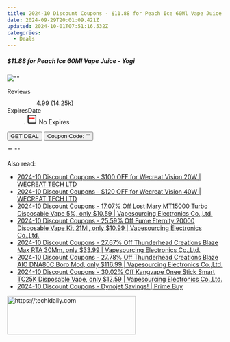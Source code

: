 ```yaml
---
title: 2024-10 Discount Coupons - $11.88 for Peach Ice 60Ml Vape Juice - Yogi | Eight Vape
date: 2024-09-29T20:01:09.421Z
updated: 2024-10-01T07:51:16.532Z
categories:
  - Deals
---
```


<div class="max-w-4xl mx-auto grid grid-cols-1 lg:max-w-5xl lg:gap-x-20 lg:grid-cols-2">
  <div class="relative p-3 col-start-1 row-start-1 flex flex-col-reverse rounded-lg bg-gradient-to-t from-black/75 via-black/0 sm:bg-none sm:row-start-2 sm:p-0 lg:row-start-1">
    <h5 class="mt-1 text-lg font-semibold text-white sm:text-slate-900 md:text-2xl dark:sm:text-white">$11.88 for Peach Ice 60Ml Vape Juice - Yogi</h5>
  </div>
  
  <div class="col-start-1 col-end-3 row-start-1 grid gap-4 sm:mb-6 sm:grid-cols-4 lg:col-start-2 lg:row-span-6 lg:row-end-6 lg:mb-0 lg:gap-6">
      <img src="&quot;&quot;" onClick="javascript:window.open(decodeURIComponent('%22https%3A%2F%2Fwww.shareasale.com%2Fu.cfm%3Fd%3D1089964%26m%3D59344%26u%3D4338022%22'), '_blank');void(0);" alt="&quot;&quot;" class="h-60 w-full rounded-lg object-cover sm:col-span-2 sm:h-52 lg:col-span-full" loading="lazy" />
    
  </div>
  <dl class="row-start-2 mt-4 flex items-center text-xs font-medium sm:row-start-3 sm:mt-1 md:mt-2.5 lg:row-start-2">
    <dt class="sr-only">Reviews</dt>
    <dd class="flex items-center text-indigo-600 dark:text-indigo-400">
      <svg width="24" height="24" fill="none" aria-hidden="true" class="mr-1 stroke-current dark:stroke-indigo-500">
        <path d="m12 5 2 5h5l-4 4 2.103 5L12 16l-5.103 3L9 14l-4-4h5l2-5Z" stroke-width="2" stroke-linecap="round" stroke-linejoin="round" />
      </svg>
      <span>4.99 <span class="font-normal text-slate-400">(14.25k)</span></span>
    </dd>
    <dt class="sr-only">ExpiresDate</dt>
    <dd class="flex items-center">
      <svg width="2" height="2" aria-hidden="true" fill="currentColor" class="mx-3 text-slate-300">
        <circle cx="1" cy="1" r="1" />
      </svg>
      <svg width="24" height="24" viewBox="0 0 24 24" fill="none" stroke="currentColor" stroke-width="2">
        <rect x="3" y="3" width="18" height="18" rx="2" fill="#fff" />
        <path d="M6 10L18 10" stroke="red" stroke-width="2" fill="none" />
        <path d="M10 6L10 18" stroke="#fff" stroke-width="2" fill="none" />
      </svg>
      No Expires    </dd>
  </dl>
  <div class="col-start-1 row-start-3 mt-4 self-center sm:col-start-2 sm:row-span-2 sm:row-start-2 sm:mt-0 lg:col-start-1 lg:row-start-3 lg:row-end-4 lg:mt-6">
    <button type="button" onClick="javascript:window.open(decodeURIComponent('%22https%3A%2F%2Fwww.shareasale.com%2Fu.cfm%3Fd%3D1089964%26m%3D59344%26u%3D4338022%22'), '_blank');void(0);" class="rounded-lg bg-red-600 px-3 py-2 text-sm font-medium leading-6 text-white">GET DEAL</button>
    <button type="button" onClick="javascript:window.open(decodeURIComponent('%22https%3A%2F%2Fwww.shareasale.com%2Fu.cfm%3Fd%3D1089964%26m%3D59344%26u%3D4338022%22'), '_blank');void(0);" class="border-dashed border-2 border-indigo-600 bg-green-100 text-sm leading-6 font-medium py-2 px-3 rounded-lg">Coupon Code: &quot;&quot;</button>
  </div>
  <p class="col-start-1 mt-4 text-sm leading-6 sm:col-span-2 lg:col-span-1 lg:row-start-4 lg:mt-6 dark:text-slate-400">
    "" 
""  </p>
</div>

<span class="atpl-alsoreadstyle">Also read:</span>
<div><ul>
<li><a href="https://coupons.techidaily.com/coupon-1123641-share-142145-sale/"><u>2024-10 Discount Coupons - $100 OFF for Wecreat Vision 20W | WECREAT TECH LTD</u></a></li>
<li><a href="https://coupons.techidaily.com/coupon-1123642-share-142145-sale/"><u>2024-10 Discount Coupons - $120 OFF for Wecreat Vision 40W | WECREAT TECH LTD</u></a></li>
<li><a href="https://coupons.techidaily.com/coupon-1088336-share-90958-sale/"><u>2024-10 Discount Coupons - 17.07% Off Lost Mary MT15000 Turbo Disposable Vape 5%, only $10.59 | Vapesourcing Electronics Co.,Ltd.</u></a></li>
<li><a href="https://coupons.techidaily.com/coupon-1112220-share-90958-sale/"><u>2024-10 Discount Coupons - 25.59% Off Fume Eternity 20000 Disposable Vape Kit 21Ml, only $10.99 | Vapesourcing Electronics Co.,Ltd.</u></a></li>
<li><a href="https://coupons.techidaily.com/coupon-1202206-share-90958-sale/"><u>2024-10 Discount Coupons - 27.67% Off Thunderhead Creations Blaze Max RTA 30Mm, only $33.99 | Vapesourcing Electronics Co.,Ltd.</u></a></li>
<li><a href="https://coupons.techidaily.com/coupon-1115872-share-90958-sale/"><u>2024-10 Discount Coupons - 27.78% Off Thunderhead Creations Blaze AIO DNA80C Boro Mod, only $116.99 | Vapesourcing Electronics Co.,Ltd.</u></a></li>
<li><a href="https://coupons.techidaily.com/coupon-1102846-share-90958-sale/"><u>2024-10 Discount Coupons - 30.02% Off Kangvape Onee Stick Smart TC25K Disposable Vape, only $12.59 | Vapesourcing Electronics Co.,Ltd.</u></a></li>
<li><a href="https://coupons.techidaily.com/coupon-1201970-share-96806-sale/"><u>2024-10 Discount Coupons - Dynojet Savings! | Prime Buy</u></a></li>
</ul></div>

<ins class="adsbygoogle"
      style="display:block"
      data-ad-client="ca-pub-7571918770474297"
      data-ad-slot="8358498916"
      data-ad-format="auto"
      data-full-width-responsive="true"></ins>
    

<!-- affiliate ads begin -->
<a href="https://wigfever.sjv.io/c/5597632/2005183/22899" target="_top" id="2005183">
  <img src="//a.impactradius-go.com/display-ad/22899-2005183" border="0" alt="https://techidaily.com" width="300" height="90"/>
</a>
<img height="0" width="0" src="https://wigfever.sjv.io/i/5597632/2005183/22899" style="position:absolute;visibility:hidden;" border="0" />
<!-- affiliate ads end -->

